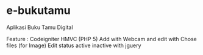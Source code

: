 # e-bukutamu
Aplikasi Buku Tamu Digital 

Feature :
Codeigniter HMVC (PHP 5)
Add with Webcam and edit with Chose files (for Image)
Edit status active inactive with jguery
